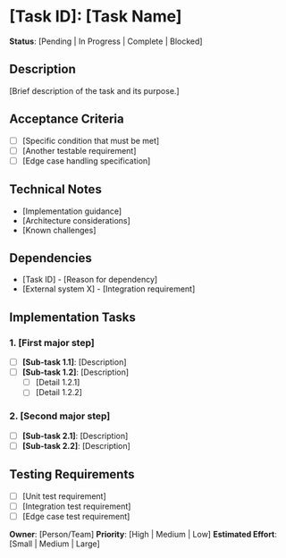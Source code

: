 # [Task ID]: [Task Name]

**Status**: [Pending | In Progress | Complete | Blocked]

## Description

[Brief description of the task and its purpose.]

## Acceptance Criteria

- [ ] [Specific condition that must be met]
- [ ] [Another testable requirement]
- [ ] [Edge case handling specification]

## Technical Notes

- [Implementation guidance]
- [Architecture considerations]
- [Known challenges]

## Dependencies

- [Task ID] - [Reason for dependency]
- [External system X] - [Integration requirement]

## Implementation Tasks

### 1. [First major step]

- [ ] **[Sub-task 1.1]**: [Description]
- [ ] **[Sub-task 1.2]**: [Description]
  - [ ] [Detail 1.2.1]
  - [ ] [Detail 1.2.2]

### 2. [Second major step]

- [ ] **[Sub-task 2.1]**: [Description]
- [ ] **[Sub-task 2.2]**: [Description]

## Testing Requirements

- [ ] [Unit test requirement]
- [ ] [Integration test requirement]
- [ ] [Edge case test requirement]

**Owner**: [Person/Team]
**Priority**: [High | Medium | Low]
**Estimated Effort**: [Small | Medium | Large]
